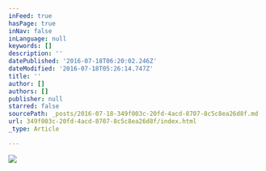 ```yaml
---
inFeed: true
hasPage: true
inNav: false
inLanguage: null
keywords: []
description: ''
datePublished: '2016-07-18T06:20:02.246Z'
dateModified: '2016-07-18T05:26:14.747Z'
title: ''
author: []
authors: []
publisher: null
starred: false
sourcePath: _posts/2016-07-18-349f003c-20fd-4acd-8707-8c5c8ea26d8f.md
url: 349f003c-20fd-4acd-8707-8c5c8ea26d8f/index.html
_type: Article

---
```

![](https://the-grid-user-content.s3-us-west-2.amazonaws.com/a374f28e-ad36-4fa9-861d-05969ea1b8bd.jpg)
